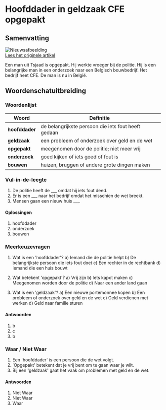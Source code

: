 # Hoofddader in geldzaak CFE opgepakt

## Samenvatting

![Nieuwsafbeelding](https://prod-img.standaard.be/public/nieuws/jhc7q2-het-grand-hotel-in-ndjamena./alternates/BASE_SIXTEEN_NINE/Het%20Grand%20Hotel%20in%20NDjamena.)   
[Lees het originele artikel](https://www.standaard.be/binnenland/hoofdverdachte-in-smeergeldzaak-cfe-aangehouden/95283965.html)

Een man uit Tsjaad is opgepakt. Hij werkte vroeger bij de politie. Hij is een belangrijke man in een onderzoek naar een Belgisch bouwbedrijf. Het bedrijf heet CFE. De man is nu in België.

## Woordenschatuitbreiding

### Woordenlijst

| Woord | Definitie |
|-------|-----------|
| **hoofddader** | de belangrijkste persoon die iets fout heeft gedaan |
| **geldzaak** | een probleem of onderzoek over geld en de wet |
| **opgepakt** | meegenomen door de politie; niet meer vrij |
| **onderzoek** | goed kijken of iets goed of fout is |
| **bouwen** | huizen, bruggen of andere grote dingen maken |

### Vul-in-de-leegte
1. De politie heeft de ___ omdat hij iets fout deed.
2. Er is een ___ naar het bedrijf omdat het misschien de wet breekt.
3. Mensen gaan een nieuw huis ___.
#### Oplossingen
1. hoofddader
2. onderzoek
3. bouwen

### Meerkeuzevragen
1. Wat is een 'hoofddader'?
   a) Iemand die de politie helpt
   b) De belangrijkste persoon die iets fout doet
   c) Een rechter in de rechtbank
   d) Iemand die een huis bouwt

2. Wat betekent 'opgepakt'?
   a) Vrij zijn
   b) Iets kapot maken
   c) Meegenomen worden door de politie
   d) Naar een ander land gaan

3. Wat is een 'geldzaak'?
   a) Een nieuwe portemonnee kopen
   b) Een probleem of onderzoek over geld en de wet
   c) Geld verdienen met werken
   d) Geld naar familie sturen

#### Antwoorden
1. b
2. c
3. b

### Waar / Niet Waar
1. Een 'hoofddader' is een persoon die de wet volgt.
2. 'Opgepakt' betekent dat je vrij bent om te gaan waar je wilt.
3. Bij een 'geldzaak' gaat het vaak om problemen met geld en de wet.

#### Antwoorden
1. Niet Waar
2. Niet Waar
3. Waar